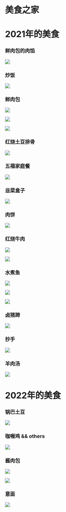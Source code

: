 # 美食之家

# 2021年的美食

### 鲜肉包的肉馅
![](https://fudongdong-statics.oss-cn-beijing.aliyuncs.com/images/20211115/b5eedd312dd14327bd8bbe5b3731dfd5.png)

### 炒饭
![](https://fudongdong-statics.oss-cn-beijing.aliyuncs.com/images/20211115/349a8c4c0b2943348dcc1889894edd63.png)

### 鲜肉包
![](https://fudongdong-statics.oss-cn-beijing.aliyuncs.com/images/20211115/3603e6bf0d5f4b00b0f91907b88f4878.png)

![](https://fudongdong-statics.oss-cn-beijing.aliyuncs.com/images/20211115/8c91d102052e4d2280e64ffe0b8b13fc.png)


![](https://fudongdong-statics.oss-cn-beijing.aliyuncs.com/images/20211115/f6e53308df394601814a80bfa083f863.png)

### 红烧土豆排骨 
![](https://fudongdong-statics.oss-cn-beijing.aliyuncs.com/images/20211115/93f3709ef1d648ccabc33b9f214714a9.png)

### 五福家庭餐
![](https://fudongdong-statics.oss-cn-beijing.aliyuncs.com/images/20211115/e33d708309d8443bab8c63678a3c905f.png)


### 韭菜盒子
![](https://fudongdong-statics.oss-cn-beijing.aliyuncs.com/images/20211115/feec2a95768240db9af62e61f9126806.png)

### 肉饼
![](https://fudongdong-statics.oss-cn-beijing.aliyuncs.com/images/20211115/fcbfdd26b84a4f74b9d2f0c5fe1c5ccb.png)

### 红烧牛肉
![](https://fudongdong-statics.oss-cn-beijing.aliyuncs.com/images/20211115/6f71c3e89054468cb3d87277eec3be6b.png)


![](https://fudongdong-statics.oss-cn-beijing.aliyuncs.com/images/20211115/a659a51b8b9c48b985174ab3e9259b86.png)

### 水煮鱼
![](https://fudongdong-statics.oss-cn-beijing.aliyuncs.com/images/20211115/ae0448f33758404694d1cf8b44c79059.png)


![](https://fudongdong-statics.oss-cn-beijing.aliyuncs.com/images/20211115/737a463fd47f4cde9980137cfe5e2e21.png)


![](https://fudongdong-statics.oss-cn-beijing.aliyuncs.com/images/20211115/4743a5bc7a0f4442afcd08f8e81ac847.png)

### 卤猪蹄
![](https://fudongdong-statics.oss-cn-beijing.aliyuncs.com/images/20211115/0a8c4079982544b6964a5cf7b9d39476.png)

### 抄手
![](https://fudongdong-statics.oss-cn-beijing.aliyuncs.com/images/20211115/e52d6f60fff24f3fa7b1f26922786fe9.png)

### 羊肉汤
![](https://fudongdong-statics.oss-cn-beijing.aliyuncs.com/images/20211115/648bf09933cc428f817fa06bba8fcf34.png)


# 2022年的美食

### 锅巴土豆
![](https://fudongdong-statics.oss-cn-beijing.aliyuncs.com/images/20220213/3b6e7d8755684b5ab8c63bc45854d73a.png?x-oss-process=image/resize,w_800/quality,q_80)

### 咖喱鸡 && others
![](https://fudongdong-statics.oss-cn-beijing.aliyuncs.com/images/20220213/42a981907a6744c38155dc5357b31cc2.png?x-oss-process=image/resize,w_800/quality,q_80)

### 酱肉包
![](https://fudongdong-statics.oss-cn-beijing.aliyuncs.com/images/20220213/eef59dfcbe32498faa3d4ae3860f50fa.png?x-oss-process=image/resize,w_800/quality,q_80)

![](https://fudongdong-statics.oss-cn-beijing.aliyuncs.com/images/20220213/e70995bb005549c2b1797eaec13a7191.png?x-oss-process=image/resize,w_800/quality,q_80)

### 意面

![](https://fudongdong-statics.oss-cn-beijing.aliyuncs.com/images/20220219/e509255f14384acc81f72576d69821e5.png?x-oss-process=image/resize,w_800/quality,q_80)

